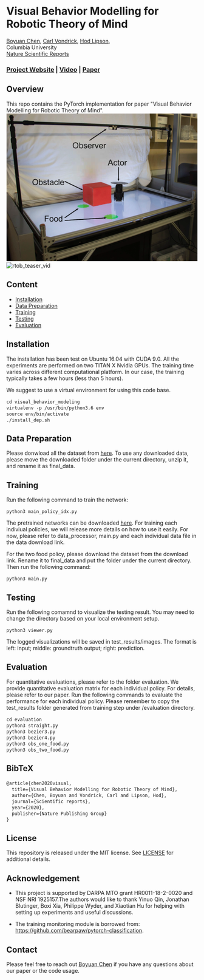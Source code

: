 # Visual Behavior Modelling for Robotic Theory of Mind

[Boyuan Chen](http://boyuanchen.com/),
[Carl Vondrick](http://www.cs.columbia.edu/~vondrick/),
[Hod Lipson](https://www.hodlipson.com/),
<br>
Columbia University
<br>
[Nature Scientific Reports](http://www.nature.com/articles/s41598-020-77918-x)

### [Project Website](https://www.creativemachineslab.com/robot-visual-behavior-modeling.html) | [Video](https://youtu.be/rMl0vacvajo) | [Paper](http://www.nature.com/articles/s41598-020-77918-x)

## Overview
This repo contains the PyTorch implementation for paper "Visual Behavior Modelling for Robotic Theory of Mind".
![rtob_teaser](figures/rtob_teaser.png)
<br>
![rtob_teaser_vid](figures/rtob_teaser_vid.gif)
<br>

## Content

- [Installation](#installation)
- [Data Preparation](#data-preparation)
- [Training](#training)
- [Testing](#testing)
- [Evaluation](#evaluation)

## Installation

The installation has been test on Ubuntu 16.04 with CUDA 9.0. All the experiments are performed on two TITAN X Nvidia GPUs. The training time varies across different computational platform. In our case, the training typically takes a few hours (less than 5 hours).

We suggest to use a virtual environment for using this code base.
```
cd visual_behavior_modeling
virtualenv -p /usr/bin/python3.6 env
source env/bin/activate
./install_dep.sh
```

## Data Preparation

Please donwload all the dataset from [here](https://drive.google.com/open?id=1YGiw69bvYr4B-_ReDPGQa86zm9rjsM84). To use any downloaded data, please move the downloaded folder under the current directory, unzip it, and rename it as final_data.


## Training

Run the following command to train the network:
```
python3 main_policy_idx.py
```

The pretrained networks can be downloaded [here](http://www.cs.columbia.edu/~bchen/). For training each indiviual policies, we will release more details on how to use it easily. For now, please refer to data_processor, main.py and each individual data file in the data download link.

For the two food policy, please download the dataset from the download link. Rename it to final_data and put the folder under the current directory. Then run the following command:
```
python3 main.py
```

## Testing

Run the following comamnd to visualize the testing result. You may need to change the directory based on your local environment setup.
```
python3 viewer.py
```
The logged visualizations will be saved in test_results/images. The format is left: input; middle: groundtruth output; right: prediction.

## Evaluation

For quantitative evaluations, please refer to the folder evaluation. We provide quantitative evaluation matrix for each individual policy. For details, please refer to our paper. Run the following commands to evaluate the performance for each individual policy. Please remember to copy the test_results folder generated from training step under /evaluation directory.
```
cd evaluation
python3 straight.py
python3 bezier3.py
python3 bezier4.py
python3 obs_one_food.py
python3 obs_two_food.py
```

## BibTeX
```
@article{chen2020visual,
  title={Visual Behavior Modelling for Robotic Theory of Mind},
  author={Chen, Boyuan and Vondrick, Carl and Lipson, Hod},
  journal={Scientific reports},
  year={2020},
  publisher={Nature Publishing Group}
}
```

## License

This repository is released under the MIT license. See [LICENSE](LICENSE) for additional details.

## Acknowledgement

- This project is supported by DARPA MTO grant HR0011-18-2-0020 and NSF NRI 1925157.The authors would like to thank Yinuo Qin, Jonathan Blutinger, Boxi Xia, Philippe Wyder, and Xiaotian Hu for helping with setting up experiments and useful discussions.

- The training monitoring module is borrowed from: https://github.com/bearpaw/pytorch-classification.


## Contact

Please feel free to reach out [Boyuan Chen](http://boyuanchen.com/) if you have any questions about our paper or the code usage.
